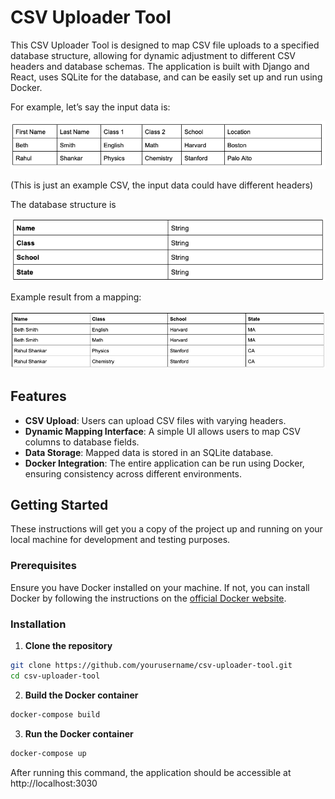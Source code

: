 # CSV Uploader Tool

This CSV Uploader Tool is designed to map CSV file uploads to a specified database structure, allowing for dynamic adjustment to different CSV headers and database schemas. The application is built with Django and React, uses SQLite for the database, and can be easily set up and run using Docker.

For example, let’s say the input data is:

![alt text](./description/image.png)

(This is just an example CSV, the input data could have different headers)

The database structure is

![alt text](./description/image-1.png)

Example result from a mapping:

![alt text](./description/image-2.png)

## Features

- **CSV Upload**: Users can upload CSV files with varying headers.
- **Dynamic Mapping Interface**: A simple UI allows users to map CSV columns to database fields.
- **Data Storage**: Mapped data is stored in an SQLite database.
- **Docker Integration**: The entire application can be run using Docker, ensuring consistency across different environments.

## Getting Started

These instructions will get you a copy of the project up and running on your local machine for development and testing purposes.

### Prerequisites

Ensure you have Docker installed on your machine. If not, you can install Docker by following the instructions on the [official Docker website](https://docs.docker.com/get-docker/).

### Installation

1. **Clone the repository**

```bash
git clone https://github.com/yourusername/csv-uploader-tool.git
cd csv-uploader-tool
```

2. **Build the Docker container**
```bash
docker-compose build
```
3. **Run the Docker container**
```bash
docker-compose up
```

After running this command, the application should be accessible at http://localhost:3030
